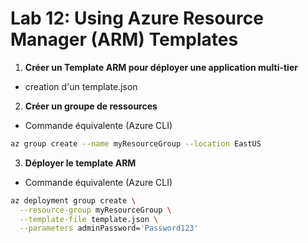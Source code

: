 # Lab 12: Using Azure Resource Manager (ARM) Templates

1. **Créer un Template ARM pour déployer une application multi-tier**

- creation d'un template.json

2. **Créer un groupe de ressources**

- Commande équivalente (Azure CLI)

```bash
az group create --name myResourceGroup --location EastUS
```

3. **Déployer le template ARM**

- Commande équivalente (Azure CLI)

```bash
az deployment group create \
  --resource-group myResourceGroup \
  --template-file template.json \
  --parameters adminPassword='Password123'

```